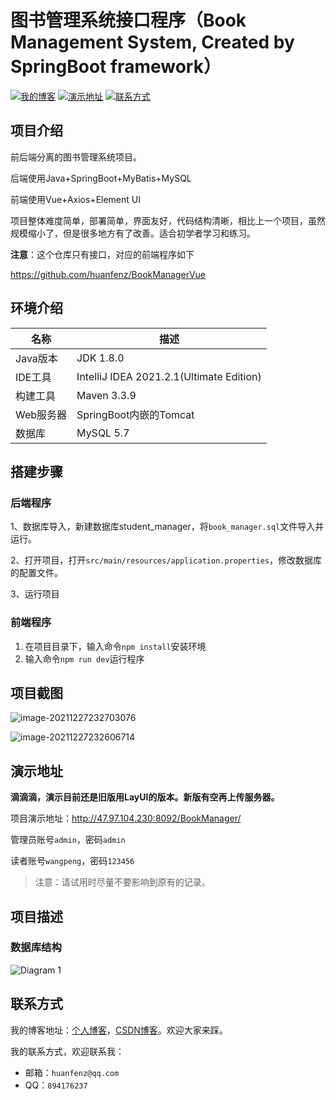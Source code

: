 # 图书管理系统接口程序（Book Management System, Created by SpringBoot framework）

[![我的博客](https://img.shields.io/badge/%E6%88%91%E7%9A%84%E5%8D%9A%E5%AE%A2-huanfenz.top-brightgreen)](http://huanfenz.top)	[![演示地址](https://img.shields.io/badge/%E6%BC%94%E7%A4%BA%E5%9C%B0%E5%9D%80-%E7%82%B9%E5%87%BB%E6%9F%A5%E7%9C%8B-blue)](https://github.com/huanfenz/BookManager#演示地址)	[![联系方式](https://img.shields.io/badge/%E8%81%94%E7%B3%BB%E6%96%B9%E5%BC%8F-%E7%82%B9%E5%87%BB%E6%9F%A5%E7%9C%8B-green)](https://github.com/huanfenz/BookManager#联系方式)

## 项目介绍

前后端分离的图书管理系统项目。

后端使用Java+SpringBoot+MyBatis+MySQL

前端使用Vue+Axios+Element UI

项目整体难度简单，部署简单，界面友好，代码结构清晰，相比上一个项目，虽然规模缩小了，但是很多地方有了改善。适合初学者学习和练习。

**注意**：这个仓库只有接口，对应的前端程序如下

https://github.com/huanfenz/BookManagerVue

## 环境介绍

| 名称      | 描述                                     |
| --------- | ---------------------------------------- |
| Java版本  | JDK 1.8.0                                |
| IDE工具   | IntelliJ IDEA 2021.2.1(Ultimate Edition) |
| 构建工具  | Maven 3.3.9                              |
| Web服务器 | SpringBoot内嵌的Tomcat                   |
| 数据库    | MySQL 5.7                                |

## 搭建步骤

### 后端程序

1、数据库导入，新建数据库student_manager，将`book_manager.sql`文件导入并运行。

2、打开项目，打开`src/main/resources/application.properties`，修改数据库的配置文件。

3、运行项目

### 前端程序

1.   在项目目录下，输入命令`npm install`安装环境
2.   输入命令`npm run dev`运行程序

## 项目截图

![image-20211227232703076](http://wangpeng-imgsubmit.oss-cn-hangzhou.aliyuncs.com/img/202112272327142.png)

![image-20211227232606714](http://wangpeng-imgsubmit.oss-cn-hangzhou.aliyuncs.com/img/202112272326816.png)

## 演示地址

**滴滴滴，演示目前还是旧版用LayUI的版本。新版有空再上传服务器。**

项目演示地址：http://47.97.104.230:8092/BookManager/

管理员账号`admin`，密码`admin`

读者账号`wangpeng`，密码`123456`

>   注意：请试用时尽量不要影响到原有的记录。

## 项目描述

### 数据库结构

![Diagram 1](http://wangpeng-imgsubmit.oss-cn-hangzhou.aliyuncs.com/img/202111211945265.jpg)

## 联系方式

我的博客地址：[个人博客](http://huanfenz.top)，[CSDN博客](https://blog.csdn.net/qq_34245098?spm=1000.2115.3001.5343)。欢迎大家来踩。

我的联系方式，欢迎联系我：

*   邮箱：`huanfenz@qq.com`
*   QQ：`894176237`





